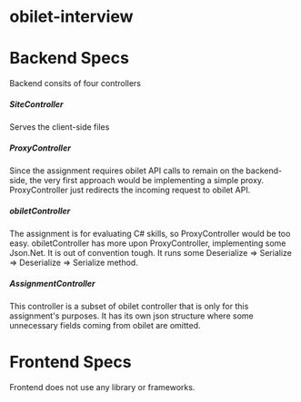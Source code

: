 # obilet-interview

# Backend Specs
Backend consits of four controllers

##### SiteController
Serves the client-side files

##### ProxyController
Since the assignment requires obilet API calls to remain on the backend-side, the very first approach would be implementing a simple proxy. ProxyController just redirects the incoming request to obilet API.

##### obiletController
The assignment is for evaluating C# skills, so ProxyController would be too easy. obiletController has more upon ProxyController, implementing some Json.Net. It is out of convention tough. It runs some Deserialize => Serialize => Deserialize => Serialize method.

##### AssignmentController
This controller is a subset of obilet controller that is only for this assignment's purposes. It has its own json structure where some unnecessary fields coming from obilet are omitted.

# Frontend Specs
Frontend does not use any library or frameworks.